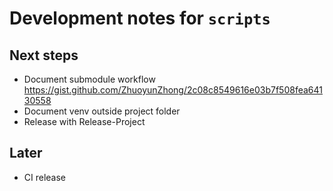 # Development notes for `scripts`

## Next steps

* Document submodule workflow <https://gist.github.com/ZhuoyunZhong/2c08c8549616e03b7f508fea64130558>
* Document venv outside project folder
* Release with Release-Project

## Later

* CI release
